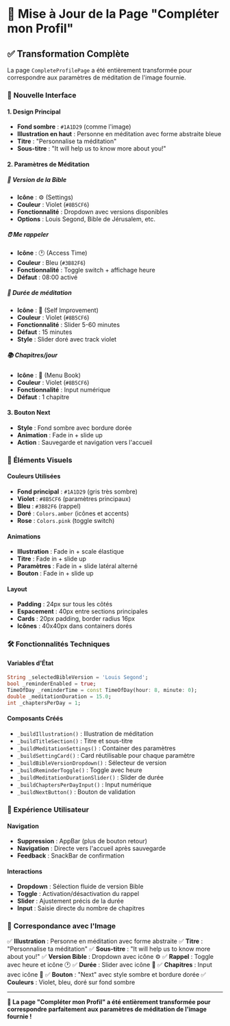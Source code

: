 # 🎨 Mise à Jour de la Page "Compléter mon Profil"

## ✅ Transformation Complète

La page `CompleteProfilePage` a été entièrement transformée pour correspondre aux paramètres de méditation de l'image fournie.

### 🎯 **Nouvelle Interface**

#### **1. Design Principal**
- **Fond sombre** : `#1A1D29` (comme l'image)
- **Illustration en haut** : Personne en méditation avec forme abstraite bleue
- **Titre** : "Personnalise ta méditation"
- **Sous-titre** : "It will help us to know more about you!"

#### **2. Paramètres de Méditation**

##### **📖 Version de la Bible**
- **Icône** : ⚙️ (Settings)
- **Couleur** : Violet (`#8B5CF6`)
- **Fonctionnalité** : Dropdown avec versions disponibles
- **Options** : Louis Segond, Bible de Jérusalem, etc.

##### **⏰ Me rappeler**
- **Icône** : 🕐 (Access Time)
- **Couleur** : Bleu (`#3B82F6`)
- **Fonctionnalité** : Toggle switch + affichage heure
- **Défaut** : 08:00 activé

##### **🧘 Durée de méditation**
- **Icône** : 🧘 (Self Improvement)
- **Couleur** : Violet (`#8B5CF6`)
- **Fonctionnalité** : Slider 5-60 minutes
- **Défaut** : 15 minutes
- **Style** : Slider doré avec track violet

##### **📚 Chapitres/jour**
- **Icône** : 📖 (Menu Book)
- **Couleur** : Violet (`#8B5CF6`)
- **Fonctionnalité** : Input numérique
- **Défaut** : 1 chapitre

#### **3. Bouton Next**
- **Style** : Fond sombre avec bordure dorée
- **Animation** : Fade in + slide up
- **Action** : Sauvegarde et navigation vers l'accueil

### 🎨 **Éléments Visuels**

#### **Couleurs Utilisées**
- **Fond principal** : `#1A1D29` (gris très sombre)
- **Violet** : `#8B5CF6` (paramètres principaux)
- **Bleu** : `#3B82F6` (rappel)
- **Doré** : `Colors.amber` (icônes et accents)
- **Rose** : `Colors.pink` (toggle switch)

#### **Animations**
- **Illustration** : Fade in + scale élastique
- **Titre** : Fade in + slide up
- **Paramètres** : Fade in + slide latéral alterné
- **Bouton** : Fade in + slide up

#### **Layout**
- **Padding** : 24px sur tous les côtés
- **Espacement** : 40px entre sections principales
- **Cards** : 20px padding, border radius 16px
- **Icônes** : 40x40px dans containers dorés

### 🛠️ **Fonctionnalités Techniques**

#### **Variables d'État**
```dart
String _selectedBibleVersion = 'Louis Segond';
bool _reminderEnabled = true;
TimeOfDay _reminderTime = const TimeOfDay(hour: 8, minute: 0);
double _meditationDuration = 15.0;
int _chaptersPerDay = 1;
```

#### **Composants Créés**
- `_buildIllustration()` : Illustration de méditation
- `_buildTitleSection()` : Titre et sous-titre
- `_buildMeditationSettings()` : Container des paramètres
- `_buildSettingCard()` : Card réutilisable pour chaque paramètre
- `_buildBibleVersionDropdown()` : Sélecteur de version
- `_buildReminderToggle()` : Toggle avec heure
- `_buildMeditationDurationSlider()` : Slider de durée
- `_buildChaptersPerDayInput()` : Input numérique
- `_buildNextButton()` : Bouton de validation

### 📱 **Expérience Utilisateur**

#### **Navigation**
- **Suppression** : AppBar (plus de bouton retour)
- **Navigation** : Directe vers l'accueil après sauvegarde
- **Feedback** : SnackBar de confirmation

#### **Interactions**
- **Dropdown** : Sélection fluide de version Bible
- **Toggle** : Activation/désactivation du rappel
- **Slider** : Ajustement précis de la durée
- **Input** : Saisie directe du nombre de chapitres

### 🎯 **Correspondance avec l'Image**

✅ **Illustration** : Personne en méditation avec forme abstraite
✅ **Titre** : "Personnalise ta méditation"
✅ **Sous-titre** : "It will help us to know more about you!"
✅ **Version Bible** : Dropdown avec icône ⚙️
✅ **Rappel** : Toggle avec heure et icône 🕐
✅ **Durée** : Slider avec icône 🧘
✅ **Chapitres** : Input avec icône 📖
✅ **Bouton** : "Next" avec style sombre et bordure dorée
✅ **Couleurs** : Violet, bleu, doré sur fond sombre

---

**🎉 La page "Compléter mon Profil" a été entièrement transformée pour correspondre parfaitement aux paramètres de méditation de l'image fournie !**
